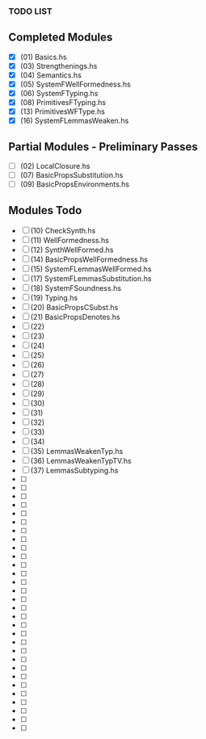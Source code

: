 ### TODO LIST

## Completed Modules

 - [X] (01) Basics.hs
 - [X] (03) Strengthenings.hs
 - [X] (04) Semantics.hs
 - [X] (05) SystemFWellFormedness.hs
 - [X] (06) SystemFTyping.hs
 - [X] (08) PrimitivesFTyping.hs
 - [X] (13) PrimitivesWFType.hs
 - [X] (16) SystemFLemmasWeaken.hs

## Partial Modules - Preliminary Passes

 - [ ] (02) LocalClosure.hs
 - [ ] (07) BasicPropsSubstitution.hs
 - [ ] (09) BasicPropsEnvironments.hs

## Modules Todo

 - [ ] (10) CheckSynth.hs
 - [ ] (11) WellFormedness.hs
 - [ ] (12) SynthWellFormed.hs
 - [ ] (14) BasicPropsWellFormedness.hs
 - [ ] (15) SystemFLemmasWellFormed.hs
 - [ ] (17) SystemFLemmasSubstitution.hs
 - [ ] (18) SystemFSoundness.hs
 - [ ] (19) Typing.hs
 - [ ] (20) BasicPropsCSubst.hs
 - [ ] (21) BasicPropsDenotes.hs
 - [ ] (22)
 - [ ] (23)
 - [ ] (24)
 - [ ] (25)
 - [ ] (26)
 - [ ] (27)
 - [ ] (28)
 - [ ] (29)
 - [ ] (30)
 - [ ] (31)
 - [ ] (32)
 - [ ] (33)
 - [ ] (34)
 - [ ] (35) LemmasWeakenTyp.hs
 - [ ] (36) LemmasWeakenTypTV.hs
 - [ ] (37) LemmasSubtyping.hs
 - [ ] 
 - [ ] 
 - [ ] 
 - [ ] 
 - [ ] 
 - [ ] 
 - [ ] 
 - [ ] 
 - [ ] 
 - [ ] 
 - [ ] 
 - [ ] 
 - [ ] 
 - [ ] 
 - [ ] 
 - [ ] 
 - [ ] 
 - [ ] 
 - [ ] 
 - [ ] 
 - [ ] 
 - [ ] 
 - [ ] 
 - [ ] 
 - [ ] 
 - [ ] 
 - [ ] 
 - [ ] 
 - [ ] 
 - [ ] 
